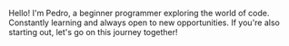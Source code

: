 Hello! I'm Pedro, a beginner programmer exploring the world of code. 
Constantly learning and always open to new opportunities. 
If you're also starting out, let's go on this journey together!

